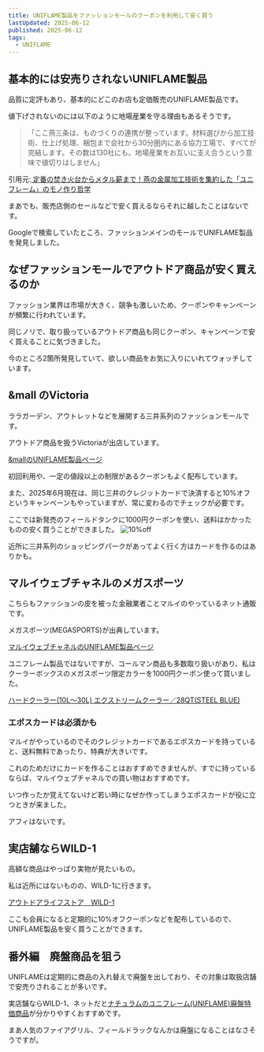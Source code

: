 ```yaml
---
title: UNIFLAME製品をファッションモールのクーポンを利用して安く買う
lastUpdated: 2025-06-12
published: 2025-06-12
tags:
  - UNIFLAME
---
```


## 基本的には安売りされないUNIFLAME製品
品質に定評もあり、基本的にどこのお店も定価販売のUNIFLAME製品です。

値下げされないのには以下のように地場産業を守る理由もあるそうです。

>「ここ燕三条は、ものづくりの連携が整っています。材料選びから加工技術、仕上げ処理、梱包まで会社から30分圏内にある協力工場で、すべてが完結します。その数は130社にも。地場産業をお互いに支え合うという意味で値切りはしません」

引用元:[ 定番の焚き火台からメタル薪まで！燕の金属加工技術を集約した「ユニフレーム」のモノ作り哲学](https://www.bepal.net/archives/513938)

まあでも、販売店側のセールなどで安く買えるならそれに越したことはないです。

Googleで検索していたところ、ファッションメインのモールでUNIFLAME製品を発見しました。

## なぜファッションモールでアウトドア商品が安く買えるのか

ファッション業界は市場が大きく、競争も激しいため、クーポンやキャンペーンが頻繁に行われています。

同じノリで、取り扱っているアウトドア商品も同じクーポン、キャンペーンで安く買えることに気づきました。

今のところ2箇所発見していて、欲しい商品をお気に入りにいれてウォッチしています。

## &mall のVictoria
ララガーデン、アウトレットなどを展開する三井系列のファッションモールです。

アウトドア商品を扱うVictoriaが出店しています。

[&mallのUNIFLAME製品ページ](https://mitsui-shopping-park.com/ec/search?brandId=70064)

初回利用や、一定の値段以上の制限があるクーポンもよく配布しています。

また、2025年6月現在は、同じ三井のクレジットカードで決済すると10%オフというキャンペーンもやっていますが、常に変わるのでチェックが必要です。

ここでは新発売のフィールドタンクに1000円クーポンを使い、送料はかかったものの安く買うことができました。
![10%off](/img/uniflame-yasuku/tank.jpg)

近所に三井系列のショッピングパークがあってよく行く方はカードを作るのはありかも。


## マルイウェブチャネルのメガスポーツ
こちらもファッションの皮を被った金融業者ことマルイのやっているネット通販です。

メガスポーツ(MEGASPORTS)が出典しています。

[マルイウェブチャネルのUNIFLAME製品ページ](https://search-voi.0101.co.jp/brand/31826/)

ユニフレーム製品ではないですが、コールマン商品も多数取り扱いがあり、私はクーラーボックスのメガスポーツ限定カラーを1000円クーポン使って買いました。

[ハードクーラー(10L～30L) エクストリームクーラー／28QT(STEEL BLUE)](https://voi.0101.co.jp/voi/wsg/wrt-5_mcd-CD012_cpg-810_pno-57_ino-01_ocn-01.html)


### エポスカードは必須かも

マルイがやっているのでそのクレジットカードであるエポスカードを持っていると、送料無料であったり、特典が大きいです。

これのためだけにカードを作ることはおすすめできませんが、すでに持っているならば、マルイウェブチャネルでの買い物はおすすめです。

いつ作ったか覚えてないけど若い時になぜか作ってしまうエポスカードが役に立つときが来ました。

アフィはないです。

## 実店舗ならWILD-1
高額な商品はやっぱり実物が見たいもの。

私は近所にはないものの、WILD-1に行きます。

[アウトドアライフストア　WILD-1](https://www.wild1.co.jp/)

ここも会員になると定期的に10%オフクーポンなどを配布しているので、UNIFLAME製品を安く買うことができます。

## 番外編　廃盤商品を狙う
UNIFLAMEは定期的に商品の入れ替えで廃盤を出しており、その対象は取扱店舗で安売りされることが多いです。

実店舗ならWILD-1、ネットだと[ナチュラムのユニフレーム(UNIFLAME)廃盤特価商品](https://www.naturum.co.jp/search/?mode=special13)が分かりやすくおすすめです。

まあ人気のファイアグリル、フィールドラックなんかは廃盤になることはなさそうですが。
